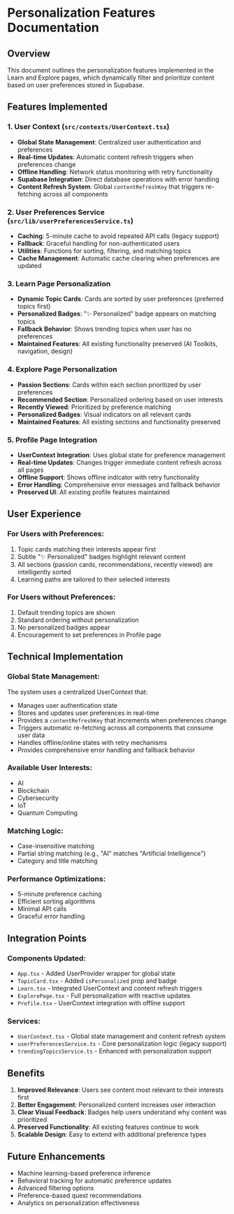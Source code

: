 # Personalization Features Documentation

## Overview

This document outlines the personalization features implemented in the Learn and Explore pages, which dynamically filter and prioritize content based on user preferences stored in Supabase.

## Features Implemented

### 1. User Context (`src/contexts/UserContext.tsx`)

- **Global State Management**: Centralized user authentication and preferences
- **Real-time Updates**: Automatic content refresh triggers when preferences change
- **Offline Handling**: Network status monitoring with retry functionality
- **Supabase Integration**: Direct database operations with error handling
- **Content Refresh System**: Global `contentRefreshKey` that triggers re-fetching across all components

### 2. User Preferences Service (`src/lib/userPreferencesService.ts`)

- **Caching**: 5-minute cache to avoid repeated API calls (legacy support)
- **Fallback**: Graceful handling for non-authenticated users
- **Utilities**: Functions for sorting, filtering, and matching topics
- **Cache Management**: Automatic cache clearing when preferences are updated

### 3. Learn Page Personalization

- **Dynamic Topic Cards**: Cards are sorted by user preferences (preferred topics first)
- **Personalized Badges**: "✨ Personalized" badge appears on matching topics
- **Fallback Behavior**: Shows trending topics when user has no preferences
- **Maintained Features**: All existing functionality preserved (AI Toolkits, navigation, design)

### 4. Explore Page Personalization

- **Passion Sections**: Cards within each section prioritized by user preferences
- **Recommended Section**: Personalized ordering based on user interests
- **Recently Viewed**: Prioritized by preference matching
- **Personalized Badges**: Visual indicators on all relevant cards
- **Maintained Features**: All existing sections and functionality preserved

### 5. Profile Page Integration

- **UserContext Integration**: Uses global state for preference management
- **Real-time Updates**: Changes trigger immediate content refresh across all pages
- **Offline Support**: Shows offline indicator with retry functionality
- **Error Handling**: Comprehensive error messages and fallback behavior
- **Preserved UI**: All existing profile features maintained

## User Experience

### For Users with Preferences:

1. Topic cards matching their interests appear first
2. Subtle "✨ Personalized" badges highlight relevant content
3. All sections (passion cards, recommendations, recently viewed) are intelligently sorted
4. Learning paths are tailored to their selected interests

### For Users without Preferences:

1. Default trending topics are shown
2. Standard ordering without personalization
3. No personalized badges appear
4. Encouragement to set preferences in Profile page

## Technical Implementation

### Global State Management:

The system uses a centralized UserContext that:

- Manages user authentication state
- Stores and updates user preferences in real-time
- Provides a `contentRefreshKey` that increments when preferences change
- Triggers automatic re-fetching across all components that consume user data
- Handles offline/online states with retry mechanisms
- Provides comprehensive error handling and fallback behavior

### Available User Interests:

- AI
- Blockchain
- Cybersecurity
- IoT
- Quantum Computing

### Matching Logic:

- Case-insensitive matching
- Partial string matching (e.g., "AI" matches "Artificial Intelligence")
- Category and title matching

### Performance Optimizations:

- 5-minute preference caching
- Efficient sorting algorithms
- Minimal API calls
- Graceful error handling

## Integration Points

### Components Updated:

- `App.tsx` - Added UserProvider wrapper for global state
- `TopicCard.tsx` - Added `isPersonalized` prop and badge
- `Learn.tsx` - Integrated UserContext and content refresh triggers
- `ExplorePage.tsx` - Full personalization with reactive updates
- `Profile.tsx` - UserContext integration with offline support

### Services:

- `UserContext.tsx` - Global state management and content refresh system
- `userPreferencesService.ts` - Core personalization logic (legacy support)
- `trendingTopicsService.ts` - Enhanced with personalization support

## Benefits

1. **Improved Relevance**: Users see content most relevant to their interests first
2. **Better Engagement**: Personalized content increases user interaction
3. **Clear Visual Feedback**: Badges help users understand why content was prioritized
4. **Preserved Functionality**: All existing features continue to work
5. **Scalable Design**: Easy to extend with additional preference types

## Future Enhancements

- Machine learning-based preference inference
- Behavioral tracking for automatic preference updates
- Advanced filtering options
- Preference-based quest recommendations
- Analytics on personalization effectiveness
